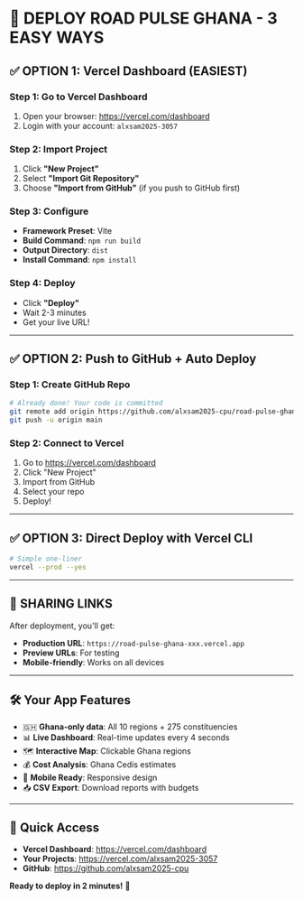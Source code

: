 # 🚀 DEPLOY ROAD PULSE GHANA - 3 EASY WAYS

## ✅ **OPTION 1: Vercel Dashboard (EASIEST)**

### Step 1: Go to Vercel Dashboard
1. Open your browser: https://vercel.com/dashboard
2. Login with your account: `alxsam2025-3057`

### Step 2: Import Project
1. Click **"New Project"**
2. Select **"Import Git Repository"**
3. Choose **"Import from GitHub"** (if you push to GitHub first)

### Step 3: Configure
- **Framework Preset**: Vite
- **Build Command**: `npm run build`
- **Output Directory**: `dist`
- **Install Command**: `npm install`

### Step 4: Deploy
- Click **"Deploy"**
- Wait 2-3 minutes
- Get your live URL!

---

## ✅ **OPTION 2: Push to GitHub + Auto Deploy**

### Step 1: Create GitHub Repo
```bash
# Already done! Your code is committed
git remote add origin https://github.com/alxsam2025-cpu/road-pulse-ghana.git
git push -u origin main
```

### Step 2: Connect to Vercel
1. Go to https://vercel.com/dashboard
2. Click "New Project"
3. Import from GitHub
4. Select your repo
5. Deploy!

---

## ✅ **OPTION 3: Direct Deploy with Vercel CLI**

```bash
# Simple one-liner
vercel --prod --yes
```

---

## 📱 **SHARING LINKS**

After deployment, you'll get:
- **Production URL**: `https://road-pulse-ghana-xxx.vercel.app`
- **Preview URLs**: For testing
- **Mobile-friendly**: Works on all devices

---

## 🛠️ **Your App Features**
- 🇬🇭 **Ghana-only data**: All 10 regions + 275 constituencies
- 📊 **Live Dashboard**: Real-time updates every 4 seconds
- 🗺️ **Interactive Map**: Clickable Ghana regions
- 💰 **Cost Analysis**: Ghana Cedis estimates
- 📱 **Mobile Ready**: Responsive design
- 📥 **CSV Export**: Download reports with budgets

---

## 🔗 **Quick Access**
- **Vercel Dashboard**: https://vercel.com/dashboard
- **Your Projects**: https://vercel.com/alxsam2025-3057
- **GitHub**: https://github.com/alxsam2025-cpu

**Ready to deploy in 2 minutes!** 🚀
